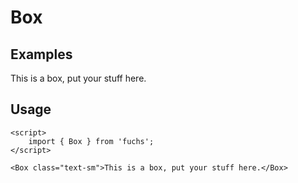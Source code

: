 <script>
	import { Box } from '$lib';
</script>

# Box

## Examples

<Box class="text-sm">This is a box, put your stuff here.</Box>

## Usage

```svelte
<script>
	import { Box } from 'fuchs';
</script>

<Box class="text-sm">This is a box, put your stuff here.</Box>
```
